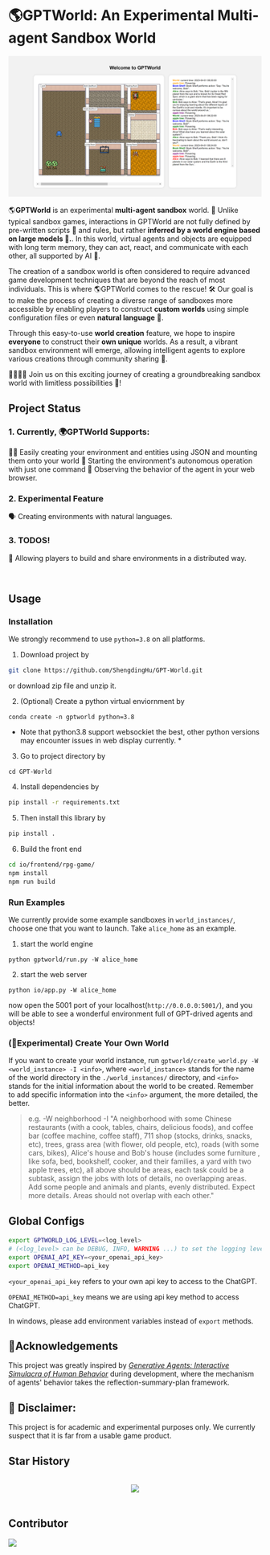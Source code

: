 # 🌎GPTWorld: An Experimental Multi-agent Sandbox World

![Screenshot](.github/images/screenshot.png)


🌎**GPTWorld** is an experimental **multi-agent sandbox** world. 🔬 Unlike typical sandbox games, interactions in GPTWorld are not fully defined by pre-written scripts 📜 and rules, but rather **inferred by a world engine based on large models 🤖.**. In this world, virtual agents and objects are equipped with long term memory, they can act, react, and communicate with each other, all supported by AI 🤯. 

The creation of a sandbox world is often considered to require advanced game development techniques that are beyond the reach of most individuals. This is where 🌎GPTWorld comes to the rescue! 🛠️ Our goal is to make the process of creating a diverse range of sandboxes more accessible by enabling players to construct **custom worlds** using simple configuration files or even **natural language** 🤩.

Through this easy-to-use **world creation** feature, we hope to inspire **everyone** to construct their **own unique** worlds. As a result, a vibrant sandbox environment will emerge, allowing intelligent agents to explore various creations through community sharing 🤝.

👨‍💻👩‍💻 Join us on this exciting journey of creating a groundbreaking sandbox world with limitless possibilities 🚀!

## Project Status
### 1. Currently, 🌍GPTWorld Supports:

👨‍💻 Easily creating your environment and entities using JSON and mounting them onto your world
🏃 Starting the environment's autonomous operation with just one command
👀 Observing the behavior of the agent in your web browser.

### 2. Experimental Feature
🗣️ Creating environments with natural languages.

### 3. TODOS!
🤝 Allowing players to build and share environments in a distributed way.



<br/>

## Usage

### Installation

We strongly recommend to use `python=3.8` on all platforms.

1. Download project by

```sh
git clone https://github.com/ShengdingHu/GPT-World.git
```

or download zip file and unzip it.

2. (Optional) Create a python virtual enviornment by 

```
conda create -n gptworld python=3.8
```
* Note that python3.8 support websockiet the best, other python versions may encounter issues in web display currently. *

3. Go to project directory by 

```
cd GPT-World
```

4. Install dependencies by

```sh
pip install -r requirements.txt
```

5. Then install this library by

```sh
pip install .
```

6. Build the front end
```sh
cd io/frontend/rpg-game/
npm install
npm run build
```

### Run Examples
We currently provide some example sandboxes in  `world_instances/`, choose one that you want to launch.
Take `alice_home` as an example.

1. start the world engine
```
python gptworld/run.py -W alice_home
```

2. start the web server
```
python io/app.py -W alice_home
```
now open the 5001 port of your localhost(`http://0.0.0.0:5001/`), and you will be able to see a wonderful 
environment full of GPT-drived agents and objects!

### (🧪Experimental) Create Your Own World
If you want to create your world instance,
run `gptworld/create_world.py -W <world_instance> -I <info>`, where `<world_instance>` stands for the name of the world 
directory in the `./world_instances/` directory, and `<info>` stands for the 
initial information about the world to be created. Remember to add specific information into the `<info>` argument, 
the more detailed, the better.

> e.g. -W neighborhood -I "A neighborhood with some Chinese restaurants (with a cook, tables, chairs, delicious
> foods), and coffee bar (coffee machine, coffee staff), 711 shop (stocks, drinks, snacks, etc), trees, grass area
> (with flower, old people, etc), roads (with some cars, bikes), Alice's house and Bob's house (includes some furniture
> , like sofa, bed, bookshelf, cooker, and their families, a yard with two apple trees, etc), all above should be areas,
> each task could be a subtask, assign the jobs with lots of details, no overlapping areas. Add some people and animals
> and plants, evenly distributed. Expect more details. Areas should not overlap with each other."


[//]: # (modify the requirement in `gptworld/create_world.py` and run)

[//]: # (```)

[//]: # (python gptworld/create_world.py)

[//]: # (```)

## Global Configs
```bash
export GPTWORLD_LOG_LEVEL=<log_level>
# (<log_level> can be DEBUG, INFO, WARNING ...) to set the logging level
export OPENAI_API_KEY=<your_openai_api_key>
export OPENAI_METHOD=api_key
```
`<your_openai_api_key` refers to your own api key to access to the ChatGPT.

`OPENAI_METHOD=api_key` means we are using api key method to access ChatGPT.

In windows, please add environment variables instead of `export` methods.

## 🙏Acknowledgements

 This project was greatly inspired by [*Generative Agents: Interactive Simulacra of Human Behavior*](https://arxiv.org/abs/2304.03442)  during development, where the mechanism of agents' behavior takes the reflection-summary-plan framework.

## 🚨 Disclaimer:
This project is for academic and experimental purposes only. We currently suspect that it is far from a usable game product.


## Star History

<br>
<div align="center">

<img src="https://api.star-history.com/svg?repos=THUNLP/GPTWorld&type=Date" width="600px">

</div>
<br>

## Contributor

<a href = "https://github.com/ShengdingHu/GPT-World/graphs/contributors">
  <img src = "https://contrib.rocks/image?repo = GitHub_username/repository_name"/>
</a>